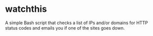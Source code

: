 watchthis
=========

A simple Bash script that checks a list of IPs and/or domains for HTTP status codes and emails you if one of the sites goes down.
